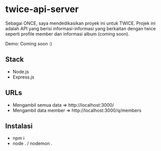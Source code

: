 # twice-api-server
Sebagai ONCE, saya mendedikasikan proyek ini untuk TWICE. Projek ini adalah API yang berisi informasi-informasi yang berkaitan dengan twice seperti profile member dan informasi album (coming soon).

Demo: Coming soon :)

## Stack
- Node.js
- Express.js

## URLs
- Mengambil semua data => http://localhost:3000/
- Mengambil data member => http://localhost:3000/q/members

## Instalasi
- npm i
- node . / nodemon .
